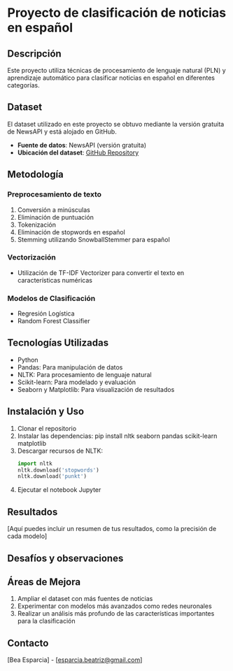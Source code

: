 # Proyecto de clasificación de noticias en español

## Descripción
Este proyecto utiliza técnicas de procesamiento de lenguaje natural (PLN) y aprendizaje automático para clasificar noticias en español en diferentes categorías.

## Dataset
El dataset utilizado en este proyecto se obtuvo mediante la versión gratuita de NewsAPI y está alojado en GitHub.

- **Fuente de datos**: NewsAPI (versión gratuita)
- **Ubicación del dataset**: [GitHub Repository](https://github.com/BeaEsparcia/Clasificacion_Noticias)

## Metodología

### Preprocesamiento de texto
1. Conversión a minúsculas
2. Eliminación de puntuación
3. Tokenización
4. Eliminación de stopwords en español
5. Stemming utilizando SnowballStemmer para español

### Vectorización
- Utilización de TF-IDF Vectorizer para convertir el texto en características numéricas

### Modelos de Clasificación
- Regresión Logística
- Random Forest Classifier

## Tecnologías Utilizadas
- Python
- Pandas: Para manipulación de datos
- NLTK: Para procesamiento de lenguaje natural
- Scikit-learn: Para modelado y evaluación
- Seaborn y Matplotlib: Para visualización de resultados

## Instalación y Uso
1. Clonar el repositorio
2. Instalar las dependencias:
   pip install nltk seaborn pandas scikit-learn matplotlib
3. Descargar recursos de NLTK:
   ```Python
   import nltk
   nltk.download('stopwords')
   nltk.download('punkt')   
   
4. Ejecutar el notebook Jupyter

## Resultados
[Aquí puedes incluir un resumen de tus resultados, como la precisión de cada modelo]

## Desafíos y observaciones

## Áreas de Mejora
1. Ampliar el dataset con más fuentes de noticias
2. Experimentar con modelos más avanzados como redes neuronales
3. Realizar un análisis más profundo de las características importantes para la clasificación

## Contacto
[Bea Esparcia] - [esparcia.beatriz@gmail.com] 

   

  

